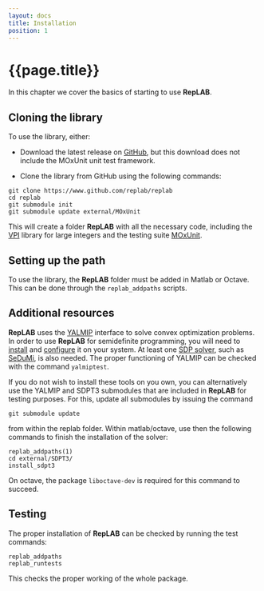 ```yaml
---
layout: docs
title: Installation
position: 1
---
```


# {{page.title}}

In this chapter we cover the basics of starting to use **RepLAB**.

## Cloning the library

To use the library, either:

- Download the latest release on [GitHub](https://www.github.com/replab/replab/releases), but this download does not include the MOxUnit unit test framework.

- Clone the library from GitHub using the following commands:

```
git clone https://www.github.com/replab/replab
cd replab
git submodule init
git submodule update external/MOxUnit
```

This will create a folder **RepLAB** with all the necessary code, including the [VPI](https://ch.mathworks.com/matlabcentral/fileexchange/22725-variable-precision-integer-arithmetic) library for large integers and the testing suite [MOxUnit](https://github.com/MOxUnit/MOxUnit).

## Setting up the path

To use the library, the **RepLAB** folder must be added in Matlab or Octave. This can be done through the `replab_addpaths` scripts.

## Additional resources
**RepLAB** uses the [YALMIP](https://yalmip.github.io) interface to solve convex optimization problems. In order to use **RepLAB** for semidefinite programming, you will need to [install](https://yalmip.github.io/download/) and [configure](https://yalmip.github.io/tutorial/installation/) it on your system. At least one [SDP solver](https://yalmip.github.io/allsolvers/), such as [SeDuMi](https://github.com/SQLP/SeDuMi), is also needed. The proper functioning of YALMIP can be checked with the command `yalmiptest`.

If you do not wish to install these tools on you own, you can alternatively use the YALMIP and SDPT3 submodules that are included in **RepLAB** for testing purposes. For this, update all submodules by issuing the command

```
git submodule update
```

from within the replab folder. Within matlab/octave, use then the following commands to finish the installation of the solver:

```
replab_addpaths(1)
cd external/SDPT3/
install_sdpt3
```
On octave, the package `liboctave-dev` is required for this command to succeed.

## Testing

The proper installation of **RepLAB** can be checked by running the test commands:

```
replab_addpaths
replab_runtests
```

This checks the proper working of the whole package.
